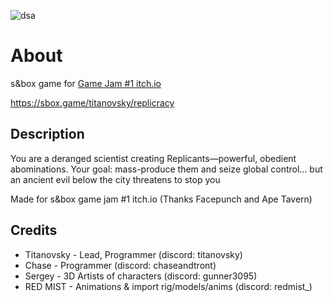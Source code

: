 ![dsa](https://i.ibb.co/yncV1NNN/repli2-2.png)

# About
s&amp;box game for [Game Jam #1 itch.io](https://itch.io/jam/sbox-jam-1)

https://sbox.game/titanovsky/replicracy

## Description
You are a deranged scientist creating Replicants—powerful, obedient abominations. Your goal: mass-produce them and seize global control… but an ancient evil below the city threatens to stop you

Made for s&box game jam #1 itch.io (Thanks Facepunch and Ape Tavern)

## Credits
* Titanovsky - Lead, Programmer (discord: titanovsky)
* Chase - Programmer (discord: chaseandtront)
* Sergey - 3D Artists of characters (discord: gunner3095)
* RED MIST - Animations & import rig/models/anims (discord: redmist_)
